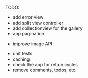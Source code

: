 
TODO:

- add error view
- add split view controller
- add collectionview for the gallery
- app pagination
+ improve image API
- unit tests
- caching
- check the app for retain cycles
- remove comments, todos, etc.
